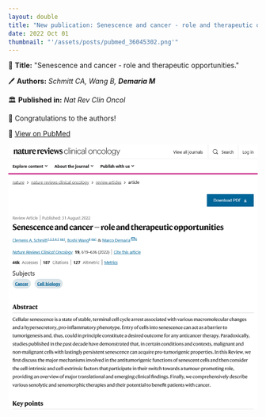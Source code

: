 ```yaml
---
layout: double
title: "New publication: Senescence and cancer - role and therapeutic opportunities"
date: 2022 Oct 01
thumbnail: "'/assets/posts/pubmed_36045302.png'"
---
```

📖 <strong>Title:</strong> "Senescence and cancer - role and therapeutic opportunities."  

🖊️ <strong>Authors:</strong> <em>Schmitt CA, Wang B, <strong>Demaria M</strong></em>  

🏛️ <strong>Published in:</strong> <em>Nat Rev Clin Oncol</em>  

🎉 Congratulations to the authors!  

🔗 <a href="https://pubmed.ncbi.nlm.nih.gov/36045302/">View on PubMed</a>  

![Publication Image](/assets/posts/pubmed_36045302.png)

